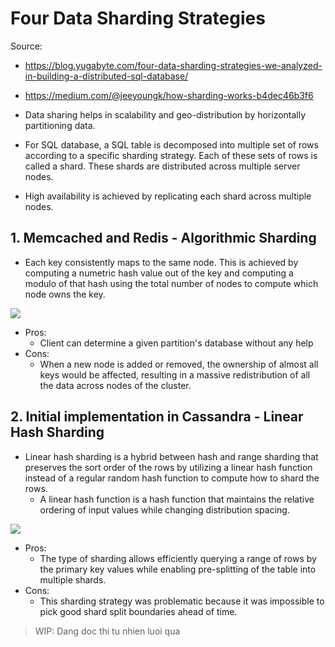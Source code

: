 # Four Data Sharding Strategies

Source:
- <https://blog.yugabyte.com/four-data-sharding-strategies-we-analyzed-in-building-a-distributed-sql-database/>
- <https://medium.com/@jeeyoungk/how-sharding-works-b4dec46b3f6>

- Data sharing helps in scalability and geo-distribution by horizontally partitioning data.
- For SQL database, a SQL table is decomposed into multiple set of rows according to a specific sharding strategy. Each of these sets of rows is called a shard. These shards are distributed across multiple server nodes.
- High availability is achieved by replicating each shard across multiple nodes.

## 1. Memcached and Redis - Algorithmic Sharding

- Each key consistently maps to the same node. This is achieved by computing a numetric hash value out of the key and computing a modulo of that hash using the total number of nodes to compute which node owns the key.

![](https://blog.yugabyte.com/wp-content/uploads/2020/01/image2.png)

- Pros:
  - Client can determine a given partition's database without any help
- Cons:
  - When a new node is added or removed, the ownership of almost all keys would be affected, resulting in a massive redistribution of all the data across nodes of the cluster.

## 2. Initial implementation in Cassandra - Linear Hash Sharding

- Linear hash sharding is a hybrid between hash and range sharding that preserves the sort order of the rows by utilizing a linear hash function instead of a regular random hash function to compute how to shard the rows.
  - A linear hash function is a hash function that maintains the relative ordering of input values while changing distribution spacing.

![](https://blog.yugabyte.com/wp-content/uploads/2020/01/image5.png)

- Pros:
  -  The type of sharding allows efficiently querying a range of rows by the primary key values while enabling pre-splitting of the table into multiple shards.
- Cons:
  - This sharding strategy was problematic because it was impossible to pick good shard split boundaries ahead of time.

> WIP: Dang doc thi tu nhien luoi qua

